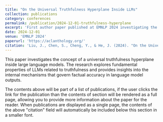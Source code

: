 ```yaml
---
title: "On the Universal Truthfulness Hyperplane Inside LLMs"
collection: publications
category: conferences
permalink: /publication/2024-12-01-truthfulness-hyperplane
excerpt: 'First author paper published at EMNLP 2024 investigating the universal truthfulness hyperplane inside large language models.'
date: 2024-12-01
venue: 'EMNLP 2024'
paperurl: 'https://aclanthology.org/'
citation: 'Liu, J., Chen, S., Cheng, Y., & He, J. (2024). "On the Universal Truthfulness Hyperplane Inside LLMs." <i>Proceedings of the 2024 Conference on Empirical Methods in Natural Language Processing (EMNLP)</i>.'
---
```


This paper investigates the concept of a universal truthfulness hyperplane inside large language models. The research explores fundamental properties of LLMs related to truthfulness and provides insights into the internal mechanisms that govern factual accuracy in language model outputs.

The contents above will be part of a list of publications, if the user clicks the link for the publication than the contents of section will be rendered as a full page, allowing you to provide more information about the paper for the reader. When publications are displayed as a single page, the contents of the above "citation" field will automatically be included below this section in a smaller font.